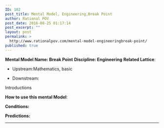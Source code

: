 ```yaml
---
ID: 182
post_title: Mental Model, Engineering,Break Point
author: Rational POV
post_date: 2016-08-25 01:17:14
post_excerpt: ""
layout: post
permalink: >
  http://www.rationalpov.com/mental-model-engineeringbreak-point/
published: true
---
```

**Mental Model Name: Break Point** **Discipline: Engineering** **Related Lattice**:

*   Upstream:Mathematics, basic

*   Downstream:

Introductions

****How to use this mental Model****:

**Conditions:**

**Predictions:**

* * *